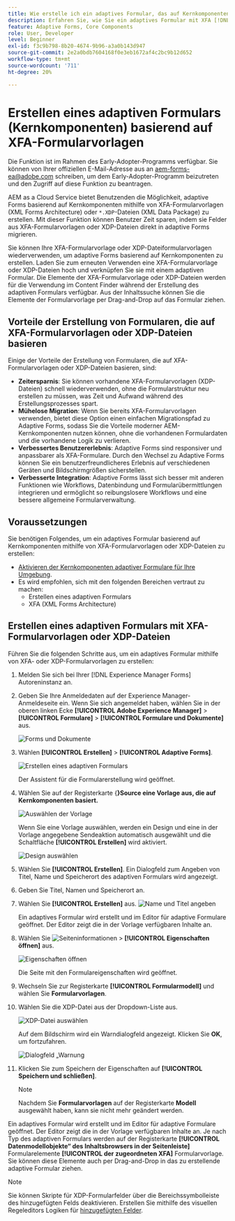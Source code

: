 ```yaml
---
title: Wie erstelle ich ein adaptives Formular, das auf Kernkomponenten basiert, mithilfe von XFA-Formularvorlagen?
description: Erfahren Sie, wie Sie ein adaptives Formular mit XFA [!DNL Experience Manager Forms] Formularvorlagen oder XDP-Dateien erstellen.
feature: Adaptive Forms, Core Components
role: User, Developer
level: Beginner
exl-id: f3c9b798-8b20-4674-9b96-a3a0b143d947
source-git-commit: 2e2a0bdb7604168f0e3eb1672af4c2bc9b12d652
workflow-type: tm+mt
source-wordcount: '711'
ht-degree: 20%

---
```


# Erstellen eines adaptiven Formulars (Kernkomponenten) basierend auf XFA-Formularvorlagen

<span class="preview"> Die Funktion ist im Rahmen des Early-Adopter-Programms verfügbar. Sie können von Ihrer offiziellen E-Mail-Adresse aus an aem-forms-ea@adobe.com schreiben, um dem Early-Adopter-Programm beizutreten und den Zugriff auf diese Funktion zu beantragen. </span>

AEM as a Cloud Service bietet Benutzenden die Möglichkeit, adaptive Forms basierend auf Kernkomponenten mithilfe von XFA-Formularvorlagen (XML Forms Architecture) oder `*.XDP`-Dateien (XML Data Package) zu erstellen. Mit dieser Funktion können Benutzer Zeit sparen, indem sie Felder aus XFA-Formularvorlagen oder XDP-Dateien direkt in adaptive Forms migrieren.

Sie können Ihre XFA-Formularvorlage oder XDP-Dateiformularvorlagen wiederverwenden, um adaptive Forms basierend auf Kernkomponenten zu erstellen. Laden Sie zum erneuten Verwenden eine XFA-Formularvorlage oder XDP-Dateien hoch und verknüpfen Sie sie mit einem adaptiven Formular. Die Elemente der XFA-Formularvorlage oder XDP-Dateien werden für die Verwendung im Content Finder während der Erstellung des adaptiven Formulars verfügbar. Aus der Inhaltssuche können Sie die Elemente der Formularvorlage per Drag-and-Drop auf das Formular ziehen.

## Vorteile der Erstellung von Formularen, die auf XFA-Formularvorlagen oder XDP-Dateien basieren

Einige der Vorteile der Erstellung von Formularen, die auf XFA-Formularvorlagen oder XDP-Dateien basieren, sind:

* **Zeitersparnis**: Sie können vorhandene XFA-Formularvorlagen (XDP-Dateien) schnell wiederverwenden, ohne die Formularstruktur neu erstellen zu müssen, was Zeit und Aufwand während des Erstellungsprozesses spart.
* **Mühelose Migration**: Wenn Sie bereits XFA-Formularvorlagen verwenden, bietet diese Option einen einfachen Migrationspfad zu Adaptive Forms, sodass Sie die Vorteile moderner AEM-Kernkomponenten nutzen können, ohne die vorhandenen Formulardaten und die vorhandene Logik zu verlieren.
* **Verbessertes Benutzererlebnis**: Adaptive Forms sind responsiver und anpassbarer als XFA-Formulare. Durch den Wechsel zu Adaptive Forms können Sie ein benutzerfreundlicheres Erlebnis auf verschiedenen Geräten und Bildschirmgrößen sicherstellen.
* **Verbesserte Integration**: Adaptive Forms lässt sich besser mit anderen Funktionen wie Workflows, Datenbindung und Formularübermittlungen integrieren und ermöglicht so reibungslosere Workflows und eine bessere allgemeine Formularverwaltung.

## Voraussetzungen

Sie benötigen Folgendes, um ein adaptives Formular basierend auf Kernkomponenten mithilfe von XFA-Formularvorlagen oder XDP-Dateien zu erstellen:

* [Aktivieren der Kernkomponenten adaptiver Formulare für Ihre Umgebung](enable-adaptive-forms-core-components.md).
* Es wird empfohlen, sich mit den folgenden Bereichen vertraut zu machen:
   * Erstellen eines adaptiven Formulars
   * XFA (XML Forms Architecture)

## Erstellen eines adaptiven Formulars mit XFA-Formularvorlagen oder XDP-Dateien

Führen Sie die folgenden Schritte aus, um ein adaptives Formular mithilfe von XFA- oder XDP-Formularvorlagen zu erstellen:

1. Melden Sie sich bei Ihrer [!DNL Experience Manager Forms] Autoreninstanz an.
1. Geben Sie Ihre Anmeldedaten auf der Experience Manager-Anmeldeseite ein. Wenn Sie sich angemeldet haben, wählen Sie in der oberen linken Ecke **[!UICONTROL Adobe Experience Manager]** > **[!UICONTROL Formulare]** > **[!UICONTROL Formulare und Dokumente]** aus.

   ![Forms und Dokumente](/help/forms/assets/create-fdm.png)

1. Wählen **[!UICONTROL Erstellen]** > **[!UICONTROL Adaptive Forms]**.

   ![Erstellen eines adaptiven Formulars](/help/forms/assets/create-af.png)

   Der Assistent für die Formularerstellung wird geöffnet.
1. Wählen Sie auf der Registerkarte {**}Source eine Vorlage aus, die auf Kernkomponenten basiert.**

   ![Auswählen der Vorlage](/help/forms/assets/select-template.png)

   Wenn Sie eine Vorlage auswählen, werden ein Design und eine in der Vorlage angegebene Sendeaktion automatisch ausgewählt und die Schaltfläche **[!UICONTROL Erstellen]** wird aktiviert.

   ![Design auswählen](/help/forms/assets/select-form-theme.png)

1. Wählen Sie **[!UICONTROL Erstellen]**. Ein Dialogfeld zum Angeben von Titel, Name und Speicherort des adaptiven Formulars wird angezeigt.
1. Geben Sie Titel, Namen und Speicherort an.
1. Wählen Sie **[!UICONTROL Erstellen]** aus.
   ![Name und Titel angeben](/help/forms/assets/create-form.png)

   Ein adaptives Formular wird erstellt und im Editor für adaptive Formulare geöffnet. Der Editor zeigt die in der Vorlage verfügbaren Inhalte an.
1. Wählen Sie ![Seiteninformationen](/help/forms/assets/Smock_Properties_18_N.svg) > **[!UICONTROL Eigenschaften öffnen]** aus.

   ![Eigenschaften öffnen](/help/forms/assets/form-properties.png)

   Die Seite mit den Formulareigenschaften wird geöffnet.
1. Wechseln Sie zur Registerkarte **[!UICONTROL Formularmodell]** und wählen Sie **Formularvorlagen**.
1. Wählen Sie die XDP-Datei aus der Dropdown-Liste aus.

   ![XDP-Datei auswählen](/help/forms/assets/select-xdp-file.png)

   Auf dem Bildschirm wird ein Warndialogfeld angezeigt. Klicken Sie **OK**, um fortzufahren.

   ![Dialogfeld „Warnung](/help/forms/assets/fdm-warning.png)

1. Klicken Sie zum Speichern der Eigenschaften auf **[!UICONTROL Speichern und schließen]**.

   >[!NOTE]
   >
   > Nachdem Sie **Formularvorlagen** auf der Registerkarte **Modell** ausgewählt haben, kann sie nicht mehr geändert werden.


Ein adaptives Formular wird erstellt und im Editor für adaptive Formulare geöffnet. Der Editor zeigt die in der Vorlage verfügbaren Inhalte an.  Je nach Typ des adaptiven Formulars werden auf der Registerkarte **[!UICONTROL Datenmodellobjekte“ des Inhaltsbrowsers in der Seitenleiste]** Formularelemente **[!UICONTROL der zugeordneten XFA]** Formularvorlage. Sie können diese Elemente auch per Drag-and-Drop in das zu erstellende adaptive Formular ziehen.

>[!NOTE]
>
> Sie können Skripte für XDP-Formularfelder über die Bereichssymbolleiste des hinzugefügten Felds deaktivieren. Erstellen Sie mithilfe des visuellen Regeleditors Logiken für [ hinzugefügten Felder](/help/forms/rule-editor-core-components.md).

